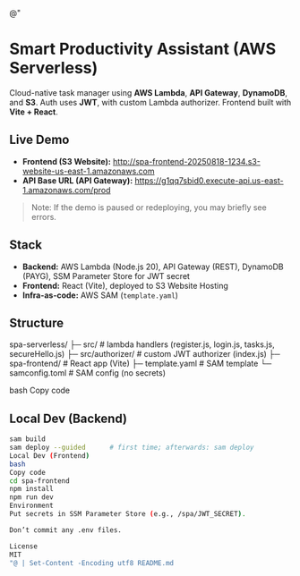 @"
# Smart Productivity Assistant (AWS Serverless)

Cloud-native task manager using **AWS Lambda**, **API Gateway**, **DynamoDB**, and **S3**.
Auth uses **JWT**, with custom Lambda authorizer. Frontend built with **Vite + React**.

## Live Demo
- **Frontend (S3 Website):** http://spa-frontend-20250818-1234.s3-website-us-east-1.amazonaws.com
- **API Base URL (API Gateway):** https://g1qq7sbid0.execute-api.us-east-1.amazonaws.com/prod

> Note: If the demo is paused or redeploying, you may briefly see errors.

## Stack
- **Backend:** AWS Lambda (Node.js 20), API Gateway (REST), DynamoDB (PAYG), SSM Parameter Store for JWT secret
- **Frontend:** React (Vite), deployed to S3 Website Hosting
- **Infra-as-code:** AWS SAM (`template.yaml`)

## Structure
spa-serverless/
├─ src/ # lambda handlers (register.js, login.js, tasks.js, secureHello.js)
├─ src/authorizer/ # custom JWT authorizer (index.js)
├─ spa-frontend/ # React app (Vite)
├─ template.yaml # SAM template
└─ samconfig.toml # SAM config (no secrets)

bash
Copy code

## Local Dev (Backend)
```bash
sam build
sam deploy --guided      # first time; afterwards: sam deploy
Local Dev (Frontend)
bash
Copy code
cd spa-frontend
npm install
npm run dev
Environment
Put secrets in SSM Parameter Store (e.g., /spa/JWT_SECRET).

Don’t commit any .env files.

License
MIT
"@ | Set-Content -Encoding utf8 README.md